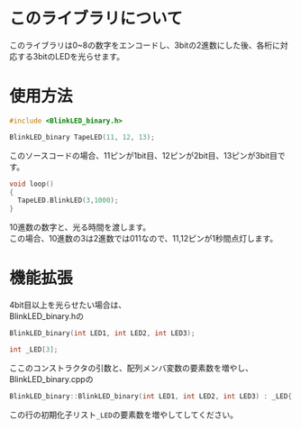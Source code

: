 # このライブラリについて
このライブラリは0~8の数字をエンコードし、3bitの2進数にした後、各桁に対応する3bitのLEDを光らせます。

# 使用方法
```C++
#include <BlinkLED_binary.h>

BlinkLED_binary TapeLED(11, 12, 13);
```
このソースコードの場合、11ピンが1bit目、12ピンが2bit目、13ピンが3bit目です。
```C++
void loop()
{
  TapeLED.BlinkLED(3,1000);
}
```
10進数の数字と、光る時間を渡します。  
この場合、10進数の3は2進数では011なので、11,12ピンが1秒間点灯します。

# 機能拡張
4bit目以上を光らせたい場合は、  
BlinkLED_binary.hの
```C++
BlinkLED_binary(int LED1, int LED2, int LED3);

int _LED[3];
```
ここのコンストラクタの引数と、配列メンバ変数の要素数を増やし、  
BlinkLED_binary.cppの
```C++
BlinkLED_binary::BlinkLED_binary(int LED1, int LED2, int LED3) : _LED{ LED1,LED2,LED3 }
```
この行の初期化子リスト```_LED```の要素数を増やしてしてください。
